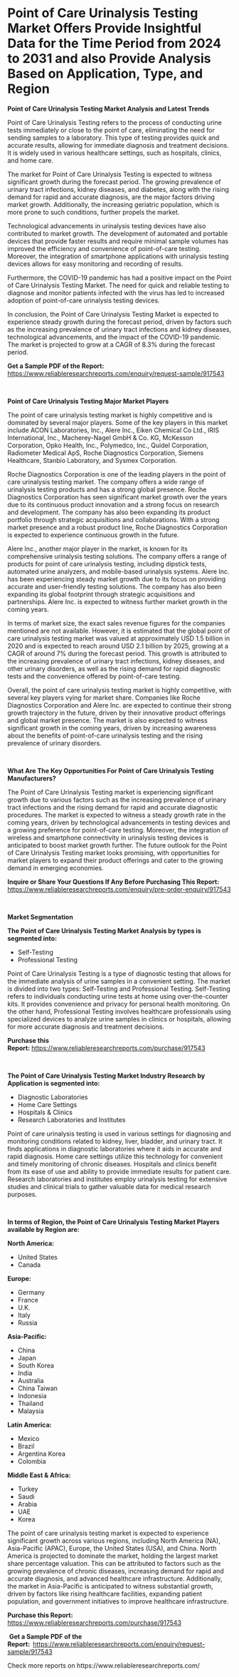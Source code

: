 <p><h1>Point of Care Urinalysis Testing Market Offers Provide Insightful Data for the Time Period from 2024 to 2031 and also Provide Analysis Based on Application, Type, and Region</h1></p><p><strong>Point of Care Urinalysis Testing Market Analysis and Latest Trends</strong></p>
<p><p>Point of Care Urinalysis Testing refers to the process of conducting urine tests immediately or close to the point of care, eliminating the need for sending samples to a laboratory. This type of testing provides quick and accurate results, allowing for immediate diagnosis and treatment decisions. It is widely used in various healthcare settings, such as hospitals, clinics, and home care.</p><p>The market for Point of Care Urinalysis Testing is expected to witness significant growth during the forecast period. The growing prevalence of urinary tract infections, kidney diseases, and diabetes, along with the rising demand for rapid and accurate diagnosis, are the major factors driving market growth. Additionally, the increasing geriatric population, which is more prone to such conditions, further propels the market.</p><p>Technological advancements in urinalysis testing devices have also contributed to market growth. The development of automated and portable devices that provide faster results and require minimal sample volumes has improved the efficiency and convenience of point-of-care testing. Moreover, the integration of smartphone applications with urinalysis testing devices allows for easy monitoring and recording of results.</p><p>Furthermore, the COVID-19 pandemic has had a positive impact on the Point of Care Urinalysis Testing Market. The need for quick and reliable testing to diagnose and monitor patients infected with the virus has led to increased adoption of point-of-care urinalysis testing devices.</p><p>In conclusion, the Point of Care Urinalysis Testing Market is expected to experience steady growth during the forecast period, driven by factors such as the increasing prevalence of urinary tract infections and kidney diseases, technological advancements, and the impact of the COVID-19 pandemic. The market is projected to grow at a CAGR of 8.3% during the forecast period.</p></p>
<p><strong>Get a Sample PDF of the Report:&nbsp;</strong> <a href="https://www.reliableresearchreports.com/enquiry/request-sample/917543">https://www.reliableresearchreports.com/enquiry/request-sample/917543</a></p>
<p>&nbsp;</p>
<p><strong>Point of Care Urinalysis Testing Major Market Players</strong></p>
<p><p>The point of care urinalysis testing market is highly competitive and is dominated by several major players. Some of the key players in this market include ACON Laboratories, Inc., Alere Inc., Eiken Chemical Co Ltd., IRIS International, Inc., Macherey-Nagel GmbH & Co. KG, McKesson Corporation, Opko Health, Inc., Polymedco, Inc., Quidel Corporation, Radiometer Medical ApS, Roche Diagnostics Corporation, Siemens Healthcare, Stanbio Laboratory, and Sysmex Corporation.</p><p>Roche Diagnostics Corporation is one of the leading players in the point of care urinalysis testing market. The company offers a wide range of urinalysis testing products and has a strong global presence. Roche Diagnostics Corporation has seen significant market growth over the years due to its continuous product innovation and a strong focus on research and development. The company has also been expanding its product portfolio through strategic acquisitions and collaborations. With a strong market presence and a robust product line, Roche Diagnostics Corporation is expected to experience continuous growth in the future.</p><p>Alere Inc., another major player in the market, is known for its comprehensive urinalysis testing solutions. The company offers a range of products for point of care urinalysis testing, including dipstick tests, automated urine analyzers, and mobile-based urinalysis systems. Alere Inc. has been experiencing steady market growth due to its focus on providing accurate and user-friendly testing solutions. The company has also been expanding its global footprint through strategic acquisitions and partnerships. Alere Inc. is expected to witness further market growth in the coming years.</p><p>In terms of market size, the exact sales revenue figures for the companies mentioned are not available. However, it is estimated that the global point of care urinalysis testing market was valued at approximately USD 1.5 billion in 2020 and is expected to reach around USD 2.1 billion by 2025, growing at a CAGR of around 7% during the forecast period. This growth is attributed to the increasing prevalence of urinary tract infections, kidney diseases, and other urinary disorders, as well as the rising demand for rapid diagnostic tests and the convenience offered by point-of-care testing.</p><p>Overall, the point of care urinalysis testing market is highly competitive, with several key players vying for market share. Companies like Roche Diagnostics Corporation and Alere Inc. are expected to continue their strong growth trajectory in the future, driven by their innovative product offerings and global market presence. The market is also expected to witness significant growth in the coming years, driven by increasing awareness about the benefits of point-of-care urinalysis testing and the rising prevalence of urinary disorders.</p></p>
<p>&nbsp;</p>
<p><strong>What Are The Key Opportunities For Point of Care Urinalysis Testing Manufacturers?</strong></p>
<p><p>The Point of Care Urinalysis Testing market is experiencing significant growth due to various factors such as the increasing prevalence of urinary tract infections and the rising demand for rapid and accurate diagnostic procedures. The market is expected to witness a steady growth rate in the coming years, driven by technological advancements in testing devices and a growing preference for point-of-care testing. Moreover, the integration of wireless and smartphone connectivity in urinalysis testing devices is anticipated to boost market growth further. The future outlook for the Point of Care Urinalysis Testing market looks promising, with opportunities for market players to expand their product offerings and cater to the growing demand in emerging economies.</p></p>
<p><strong>Inquire or Share Your Questions If Any Before Purchasing This Report:</strong> <a href="https://www.reliableresearchreports.com/enquiry/pre-order-enquiry/917543">https://www.reliableresearchreports.com/enquiry/pre-order-enquiry/917543</a></p>
<p>&nbsp;</p>
<p><strong>Market Segmentation</strong></p>
<p><strong>The Point of Care Urinalysis Testing Market Analysis by types is segmented into:</strong></p>
<p><ul><li>Self-Testing</li><li>Professional Testing</li></ul></p>
<p><p>Point of Care Urinalysis Testing is a type of diagnostic testing that allows for the immediate analysis of urine samples in a convenient setting. The market is divided into two types: Self-Testing and Professional Testing. Self-Testing refers to individuals conducting urine tests at home using over-the-counter kits. It provides convenience and privacy for personal health monitoring. On the other hand, Professional Testing involves healthcare professionals using specialized devices to analyze urine samples in clinics or hospitals, allowing for more accurate diagnosis and treatment decisions.</p></p>
<p><strong>Purchase this Report:&nbsp;</strong><a href="https://www.reliableresearchreports.com/purchase/917543">https://www.reliableresearchreports.com/purchase/917543</a></p>
<p>&nbsp;</p>
<p><strong>The Point of Care Urinalysis Testing Market Industry Research by Application is segmented into:</strong></p>
<p><ul><li>Diagnostic Laboratories</li><li>Home Care Settings</li><li>Hospitals & Clinics</li><li>Research Laboratories and Institutes</li></ul></p>
<p><p>Point of care urinalysis testing is used in various settings for diagnosing and monitoring conditions related to kidney, liver, bladder, and urinary tract. It finds applications in diagnostic laboratories where it aids in accurate and rapid diagnosis. Home care settings utilize this technology for convenient and timely monitoring of chronic diseases. Hospitals and clinics benefit from its ease of use and ability to provide immediate results for patient care. Research laboratories and institutes employ urinalysis testing for extensive studies and clinical trials to gather valuable data for medical research purposes.</p></p>
<p>&nbsp;</p>
<p><strong>In terms of Region, the Point of Care Urinalysis Testing Market Players available by Region are:</strong></p>
<p>
    <p> <strong> North America: </strong>
        <ul>
            <li>United States</li>
            <li>Canada</li>
        </ul>
        </p> 
    <p> <strong> Europe: </strong>
        <ul>
            <li>Germany</li>
            <li>France</li>
            <li>U.K.</li>
            <li>Italy</li>
            <li>Russia</li>
        </ul>
        </p> 
    <p> <strong> Asia-Pacific: </strong>
        <ul>
            <li>China</li>
            <li>Japan</li>
            <li>South Korea</li>
            <li>India</li>
            <li>Australia</li>
            <li>China Taiwan</li>
            <li>Indonesia</li>
            <li>Thailand</li>
            <li>Malaysia</li>
        </ul>
        </p> 
    <p> <strong> Latin America: </strong>
        <ul>
            <li>Mexico</li>
            <li>Brazil</li>
            <li>Argentina Korea</li>
            <li>Colombia</li>
        </ul>
        </p> 
    <p> <strong> Middle East & Africa: </strong>
        <ul>
            <li>Turkey</li>
            <li>Saudi</li>
            <li>Arabia</li>
            <li>UAE</li>
            <li>Korea</li>
        </ul>
    </p>
    </p>
<p><p>The point of care urinalysis testing market is expected to experience significant growth across various regions, including North America (NA), Asia-Pacific (APAC), Europe, the United States (USA), and China. North America is projected to dominate the market, holding the largest market share percentage valuation. This can be attributed to factors such as the growing prevalence of chronic diseases, increasing demand for rapid and accurate diagnosis, and advanced healthcare infrastructure. Additionally, the market in Asia-Pacific is anticipated to witness substantial growth, driven by factors like rising healthcare facilities, expanding patient population, and government initiatives to improve healthcare infrastructure.</p></p>
<p><strong>Purchase this Report: </strong><a href="https://www.reliableresearchreports.com/purchase/917543">https://www.reliableresearchreports.com/purchase/917543</a></p>
<p>&nbsp;<strong>Get a Sample PDF of the Report:&nbsp;&nbsp;</strong><a href="https://www.reliableresearchreports.com/enquiry/request-sample/917543">https://www.reliableresearchreports.com/enquiry/request-sample/917543</a></p>
<p><strong></strong></p>
<p>Check more reports on https://www.reliableresearchreports.com/</p>